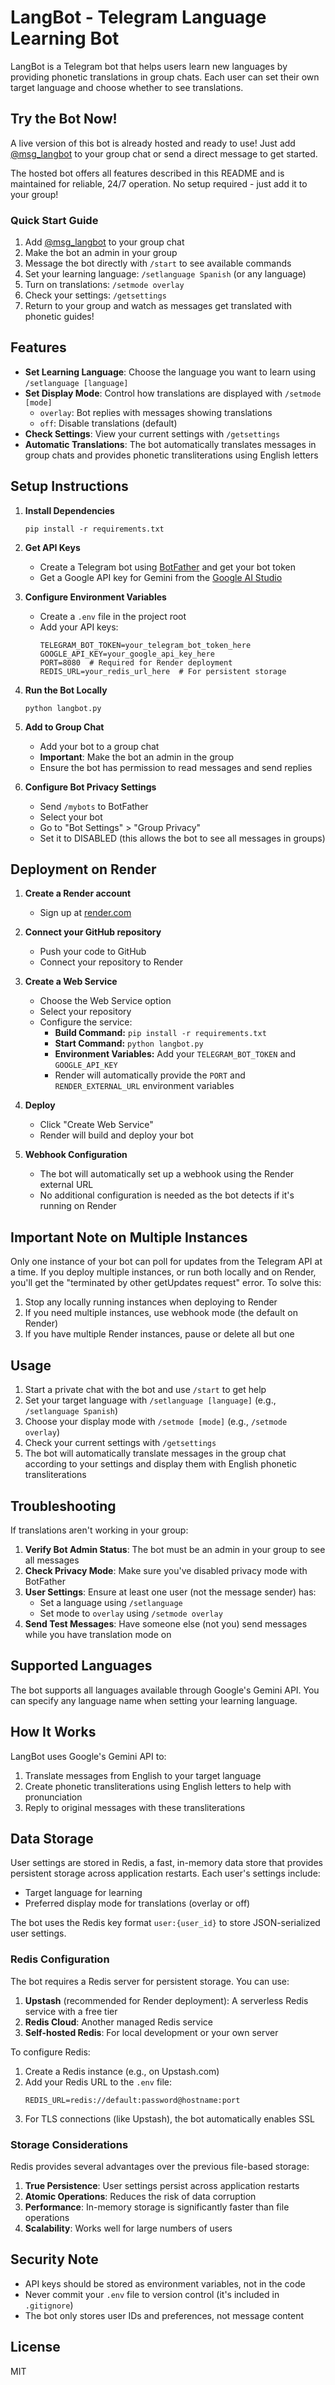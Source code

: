 # LangBot - Telegram Language Learning Bot

LangBot is a Telegram bot that helps users learn new languages by providing phonetic translations in group chats. Each user can set their own target language and choose whether to see translations.

## Try the Bot Now!

A live version of this bot is already hosted and ready to use! Just add [@msg_langbot](https://t.me/msg_langbot) to your group chat or send a direct message to get started.

The hosted bot offers all features described in this README and is maintained for reliable, 24/7 operation. No setup required - just add it to your group!

### Quick Start Guide

1. Add [@msg_langbot](https://t.me/msg_langbot) to your group chat
2. Make the bot an admin in your group
3. Message the bot directly with `/start` to see available commands
4. Set your learning language: `/setlanguage Spanish` (or any language)
5. Turn on translations: `/setmode overlay`
6. Check your settings: `/getsettings`
7. Return to your group and watch as messages get translated with phonetic guides!

## Features

- **Set Learning Language**: Choose the language you want to learn using `/setlanguage [language]`
- **Set Display Mode**: Control how translations are displayed with `/setmode [mode]`
  - `overlay`: Bot replies with messages showing translations
  - `off`: Disable translations (default)
- **Check Settings**: View your current settings with `/getsettings`
- **Automatic Translations**: The bot automatically translates messages in group chats and provides phonetic transliterations using English letters

## Setup Instructions

1. **Install Dependencies**
   ```
   pip install -r requirements.txt
   ```

2. **Get API Keys**
   - Create a Telegram bot using [BotFather](https://t.me/botfather) and get your bot token
   - Get a Google API key for Gemini from the [Google AI Studio](https://ai.google.dev/)

3. **Configure Environment Variables**
   - Create a `.env` file in the project root
   - Add your API keys:
     ```
     TELEGRAM_BOT_TOKEN=your_telegram_bot_token_here
     GOOGLE_API_KEY=your_google_api_key_here
     PORT=8080  # Required for Render deployment
     REDIS_URL=your_redis_url_here  # For persistent storage
     ```

4. **Run the Bot Locally**
   ```
   python langbot.py
   ```

5. **Add to Group Chat**
   - Add your bot to a group chat
   - **Important**: Make the bot an admin in the group
   - Ensure the bot has permission to read messages and send replies

6. **Configure Bot Privacy Settings**
   - Send `/mybots` to BotFather
   - Select your bot
   - Go to "Bot Settings" > "Group Privacy"
   - Set it to DISABLED (this allows the bot to see all messages in groups)

## Deployment on Render

1. **Create a Render account**
   - Sign up at [render.com](https://render.com)

2. **Connect your GitHub repository**
   - Push your code to GitHub
   - Connect your repository to Render

3. **Create a Web Service**
   - Choose the Web Service option
   - Select your repository
   - Configure the service:
     - **Build Command:** `pip install -r requirements.txt`
     - **Start Command:** `python langbot.py`
     - **Environment Variables:** Add your `TELEGRAM_BOT_TOKEN` and `GOOGLE_API_KEY`
     - Render will automatically provide the `PORT` and `RENDER_EXTERNAL_URL` environment variables

4. **Deploy**
   - Click "Create Web Service"
   - Render will build and deploy your bot

5. **Webhook Configuration**
   - The bot will automatically set up a webhook using the Render external URL
   - No additional configuration is needed as the bot detects if it's running on Render

## Important Note on Multiple Instances

Only one instance of your bot can poll for updates from the Telegram API at a time. If you deploy multiple instances, or run both locally and on Render, you'll get the "terminated by other getUpdates request" error. To solve this:

1. Stop any locally running instances when deploying to Render
2. If you need multiple instances, use webhook mode (the default on Render)
3. If you have multiple Render instances, pause or delete all but one

## Usage

1. Start a private chat with the bot and use `/start` to get help
2. Set your target language with `/setlanguage [language]` (e.g., `/setlanguage Spanish`)
3. Choose your display mode with `/setmode [mode]` (e.g., `/setmode overlay`)
4. Check your current settings with `/getsettings`
5. The bot will automatically translate messages in the group chat according to your settings and display them with English phonetic transliterations

## Troubleshooting

If translations aren't working in your group:

1. **Verify Bot Admin Status**: The bot must be an admin in your group to see all messages
2. **Check Privacy Mode**: Make sure you've disabled privacy mode with BotFather
3. **User Settings**: Ensure at least one user (not the message sender) has:
   - Set a language using `/setlanguage`
   - Set mode to `overlay` using `/setmode overlay`
4. **Send Test Messages**: Have someone else (not you) send messages while you have translation mode on

## Supported Languages

The bot supports all languages available through Google's Gemini API. You can specify any language name when setting your learning language.

## How It Works

LangBot uses Google's Gemini API to:
1. Translate messages from English to your target language
2. Create phonetic transliterations using English letters to help with pronunciation
3. Reply to original messages with these transliterations

## Data Storage

User settings are stored in Redis, a fast, in-memory data store that provides persistent storage across application restarts. Each user's settings include:
- Target language for learning
- Preferred display mode for translations (overlay or off)

The bot uses the Redis key format `user:{user_id}` to store JSON-serialized user settings.

### Redis Configuration

The bot requires a Redis server for persistent storage. You can use:
1. **Upstash** (recommended for Render deployment): A serverless Redis service with a free tier
2. **Redis Cloud**: Another managed Redis service
3. **Self-hosted Redis**: For local development or your own server

To configure Redis:
1. Create a Redis instance (e.g., on Upstash.com)
2. Add your Redis URL to the `.env` file:
   ```
   REDIS_URL=redis://default:password@hostname:port
   ```
3. For TLS connections (like Upstash), the bot automatically enables SSL

### Storage Considerations
Redis provides several advantages over the previous file-based storage:
1. **True Persistence**: User settings persist across application restarts
2. **Atomic Operations**: Reduces the risk of data corruption
3. **Performance**: In-memory storage is significantly faster than file operations
4. **Scalability**: Works well for large numbers of users

## Security Note

- API keys should be stored as environment variables, not in the code
- Never commit your `.env` file to version control (it's included in `.gitignore`)
- The bot only stores user IDs and preferences, not message content

## License

MIT 